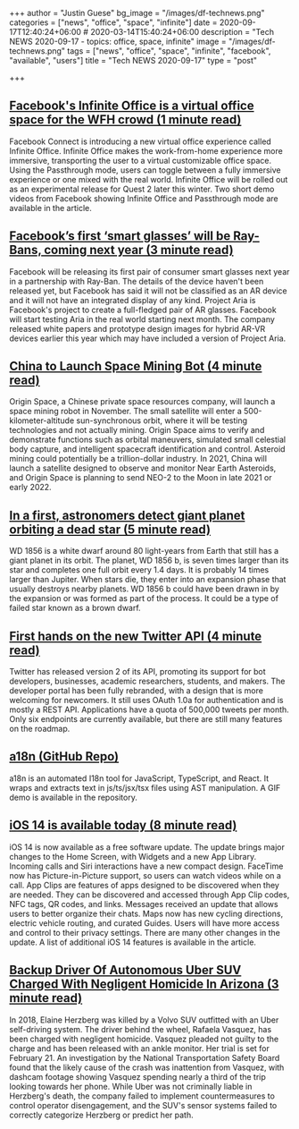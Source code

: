 +++
author = "Justin Guese"
bg_image = "/images/df-technews.png"
categories = ["news", "office", "space", "infinite"]
date = 2020-09-17T12:40:24+06:00 # 2020-03-14T15:40:24+06:00
description = "Tech NEWS 2020-09-17 - topics: office, space, infinite"
image = "/images/df-technews.png"
tags = ["news", "office", "space", "infinite", "facebook", "available", "users"]
title = "Tech NEWS 2020-09-17"
type = "post"

+++

## [Facebook's Infinite Office is a virtual office space for the WFH crowd (1 minute read)](https://www.engadget.com/facebook-infinite-office-181634992.html/1/010001749b89092d-6ef2dbc5-15ae-48ae-b062-02061f05d5a4-000000/F6TqBhKITanqvaQ5bFARfhbmq7ldt_LMe-feMOm8BJk=159)

Facebook Connect is introducing a new virtual office experience called Infinite Office. Infinite Office makes the work-from-home experience more immersive, transporting the user to a virtual customizable office space. Using the Passthrough mode, users can toggle between a fully immersive experience or one mixed with the real world. Infinite Office will be rolled out as an experimental release for Quest 2 later this winter. Two short demo videos from Facebook showing Infinite Office and Passthrough mode are available in the article.

## [Facebook’s first ‘smart glasses’ will be Ray-Bans, coming next year (3 minute read)](https://www.theverge.com/2020/9/16/21439929/facebook-ar-smart-glasses-ray-ban-announcement/1/010001749b89092d-6ef2dbc5-15ae-48ae-b062-02061f05d5a4-000000/NGRwNr_A_oHMtWh4wVIWALr6BxE1ucXyjgI3UwSeauw=159)

Facebook will be releasing its first pair of consumer smart glasses next year in a partnership with Ray-Ban. The details of the device haven't been released yet, but Facebook has said it will not be classified as an AR device and it will not have an integrated display of any kind. Project Aria is Facebook's project to create a full-fledged pair of AR glasses. Facebook will start testing Aria in the real world starting next month. The company released white papers and prototype design images for hybrid AR-VR devices earlier this year which may have included a version of Project Aria.

## [China to Launch Space Mining Bot (4 minute read)](https://spectrum.ieee.org/tech-talk/aerospace/satellites/china-to-launch-space-mining-bot/1/010001749b89092d-6ef2dbc5-15ae-48ae-b062-02061f05d5a4-000000/oE1xdslWShsJ_jYSYyJYq7wXhkSNHuA74T-zmuu9C5g=159)

Origin Space, a Chinese private space resources company, will launch a space mining robot in November. The small satellite will enter a 500-kilometer-altitude sun-synchronous orbit, where it will be testing technologies and not actually mining. Origin Space aims to verify and demonstrate functions such as orbital maneuvers, simulated small celestial body capture, and intelligent spacecraft identification and control. Asteroid mining could potentially be a trillion-dollar industry. In 2021, China will launch a satellite designed to observe and monitor Near Earth Asteroids, and Origin Space is planning to send NEO-2 to the Moon in late 2021 or early 2022.

## [In a first, astronomers detect giant planet orbiting a dead star (5 minute read)](https://www.cnet.com/news/in-a-first-astronomers-detect-giant-planet-orbiting-a-dead-star//1/010001749b89092d-6ef2dbc5-15ae-48ae-b062-02061f05d5a4-000000/BzjRTQdOLHQh2txUNvwzHR8Z8YMNDaDxTgxY8xnv2JU=159)

WD 1856 is a white dwarf around 80 light-years from Earth that still has a giant planet in its orbit. The planet, WD 1856 b, is seven times larger than its star and completes one full orbit every 1.4 days. It is probably 14 times larger than Jupiter. When stars die, they enter into an expansion phase that usually destroys nearby planets. WD 1856 b could have been drawn in by the expansion or was formed as part of the process. It could be a type of failed star known as a brown dwarf.

## [First hands on the new Twitter API (4 minute read)](https://dev.to/bearer/first-hands-on-the-new-twitter-api-44e9/1/010001749b89092d-6ef2dbc5-15ae-48ae-b062-02061f05d5a4-000000/hZWIdO1g9fivAFHJ3KQbeFqAV5w60GjuZUNNNfFf_RQ=159)

Twitter has released version 2 of its API, promoting its support for bot developers, businesses, academic researchers, students, and makers. The developer portal has been fully rebranded, with a design that is more welcoming for newcomers. It still uses OAuth 1.0a for authentication and is mostly a REST API. Applications have a quota of 500,000 tweets per month. Only six endpoints are currently available, but there are still many features on the roadmap.

## [a18n (GitHub Repo)](https://github.com/FallenMax/a18n/1/010001749b89092d-6ef2dbc5-15ae-48ae-b062-02061f05d5a4-000000/rQq2sQDIfw-7MGXmpAzoe73RXXIXvapjKiiaSxCA4PE=159)

a18n is an automated I18n tool for JavaScript, TypeScript, and React. It wraps and extracts text in js/ts/jsx/tsx files using AST manipulation. A GIF demo is available in the repository.

## [iOS 14 is available today (8 minute read)](https://www.apple.com/newsroom/2020/09/ios-14-is-available-today//1/010001749b89092d-6ef2dbc5-15ae-48ae-b062-02061f05d5a4-000000/2_oqmtaI_5r5XxwzwncErDqM026_xm9e3mks5uhBmd4=159)

iOS 14 is now available as a free software update. The update brings major changes to the Home Screen, with Widgets and a new App Library. Incoming calls and Siri interactions have a new compact design. FaceTime now has Picture-in-Picture support, so users can watch videos while on a call. App Clips are features of apps designed to be discovered when they are needed. They can be discovered and accessed through App Clip codes, NFC tags, QR codes, and links. Messages received an update that allows users to better organize their chats. Maps now has new cycling directions, electric vehicle routing, and curated Guides. Users will have more access and control to their privacy settings. There are many other changes in the update. A list of additional iOS 14 features is available in the article.

## [Backup Driver Of Autonomous Uber SUV Charged With Negligent Homicide In Arizona (3 minute read)](https://www.npr.org/2020/09/16/913530100/backup-driver-of-autonomous-uber-suv-charged-with-negligent-homicide-in-arizona/1/010001749b89092d-6ef2dbc5-15ae-48ae-b062-02061f05d5a4-000000/xK41mpEE118u28yQm-JmiZxMmMvFAtf_CijZCrfWK1s=159)

In 2018, Elaine Herzberg was killed by a Volvo SUV outfitted with an Uber self-driving system. The driver behind the wheel, Rafaela Vasquez, has been charged with negligent homicide. Vasquez pleaded not guilty to the charge and has been released with an ankle monitor. Her trial is set for February 21. An investigation by the National Transportation Safety Board found that the likely cause of the crash was inattention from Vasquez, with dashcam footage showing Vasquez spending nearly a third of the trip looking towards her phone. While Uber was not criminally liable in Herzberg's death, the company failed to implement countermeasures to control operator disengagement, and the SUV's sensor systems failed to correctly categorize Herzberg or predict her path.

